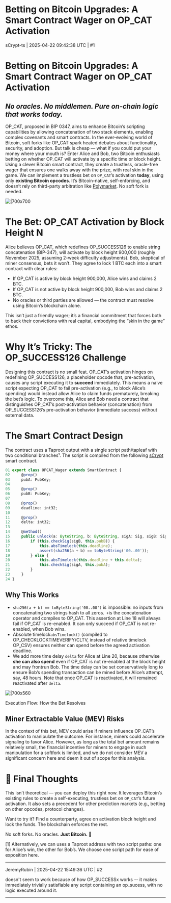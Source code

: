 # Betting on Bitcoin Upgrades: A Smart Contract Wager on OP_CAT Activation

sCrypt-ts | 2025-04-22 09:42:38 UTC | #1

# Betting on Bitcoin Upgrades: A Smart Contract Wager on OP_CAT Activation

## ***No oracles. No middlemen. Pure on-chain logic that works today.***


OP_CAT, proposed in BIP 0347, aims to enhance Bitcoin’s scripting capabilities by allowing concatenation of two stack elements, enabling complex covenants and smart contracts. In the ever-evolving world of Bitcoin, soft forks like OP_CAT spark heated debates about functionality, security, and adoption. But talk is cheap — what if you could put your money where your mouth is? Enter Alice and Bob, two Bitcoin enthusiasts betting on whether OP_CAT will activate by a specific time or block height. Using a clever Bitcoin smart contract, they create a trustless, oracle-free wager that ensures one walks away with the prize, with real skin in the game. We can implement a trustless bet on `OP_CAT`’s activation **today**, using only **existing Bitcoin opcodes**. It’s Bitcoin-native, self-enforcing, and doesn’t rely on third-party arbitration like [Polymarket](https://polymarket.com/event/will-bitcoin-activate-op-ctv-or-op-cat-in-2025?tid=1745283822768). No soft fork is needed.

![|700x700](upload://nXKci52FlavfyBy4cbqqRWtLIYC.png)

# The Bet: OP_CAT Activation by Block Height N

Alice believes OP_CAT, which redefines OP_SUCCESS126 to enable string concatenation (BIP-347), will activate by block height 900,000 (roughly November 2025, assuming 2-week difficulty adjustments). Bob, skeptical of miner consensus, bets it won’t. They agree to lock 1 BTC each into a smart contract with clear rules:

* If OP_CAT is active by block height 900,000, Alice wins and claims 2 BTC.
* If OP_CAT is not active by block height 900,000, Bob wins and claims 2 BTC.
* No oracles or third parties are allowed — the contract must resolve using Bitcoin’s blockchain alone.

This isn’t just a friendly wager; it’s a financial commitment that forces both to back their convictions with real capital, embodying the “skin in the game” ethos.

# Why It’s Tricky: The OP_SUCCESS126 Challenge

Designing this contract is no small feat. OP_CAT’s activation hinges on redefining OP_SUCCESS126, a placeholder opcode that, pre-activation, causes any script executing it to **succeed** immediately. This means a naive script expecting OP_CAT to fail pre-activation (e.g., to block Alice’s spending) would instead allow Alice to claim funds prematurely, breaking the bet’s logic. To overcome this, Alice and Bob need a contract that distinguishes OP_CAT’s post-activation behavior (concatenation) from OP_SUCCESS126’s pre-activation behavior (immediate success) without external data.

# The Smart Contract Design

The contract uses a Taproot output with a single script path/tapleaf with two conditional branches¹. The script is compiled from the following [sCrypt](https://docs.scrypt.io/) smart contract.

```ts
01 export class OPCAT_Wager extends SmartContract {
02     @prop()
03     pubA: PubKey;
04
05     @prop()
06     pubB: PubKey;
07
08     @prop()
09     deadline: int32;
10
11     @prop()
12     delta: int32;
13
14     @method()
15     public unlock(a: ByteString, b: ByteString, sigA: Sig, sigB: Sig) {
16         if (this.checkSig(sigB, this.pubB)) {
17             this.absTimelock(this.deadline);
18             assert(sha256(a + b) == toByteString('00..00'));
19         } else {
20             this.absTimelock(this.deadline + this.delta);
21             this.checkSig(sigA, this.pubA);
22         }
23     }
24 }

```

## Why This Works

* `sha256(a + b) == toByteString('00..00')` is impossible: no inputs from concatenating two strings hash to all zeros.` +`is the concatenation operator and compiles to OP_CAT. This assertion at Line 18 will always fail if OP_CAT is re-enabled. It can only succeed if OP_CAT is not re-enabled, when Bob wins.
* Absolute timelock`absTimelock()` (compiled to OP_CHECKLOCKTIMEVERIFY/CLTV, instead of relative timelock OP_CSV) ensures neither can spend before the agreed activation deadline.
* We add more time delay `delta` for Alice at Line 20, because otherwise **she can also spend** even if OP_CAT is not re-enabled at the block height and may frontrun Bob. The time delay can be set conservatively long to ensure Bob’s spending transaction can be mined before Alice’s attempt, say, 48 hours. Note that once OP_CAT is reactivated, it will remained reactivated after `delta`.

![|700x560](upload://p788hM0GGaJW6A9F7dFbP7FCRgL.png)

Execution Flow: How the Bet Resolves

## Miner Extractable Value (MEV) Risks

In the context of this bet, MEV could arise if miners influence OP_CAT’s activation to manipulate the outcome. For instance, miners could accelerate signaling to favor Alice. However, as long as the total bet amount remains relatively small, the financial incentive for miners to engage in such manipulation for a softfork is limited, and we do not consider MEV a significant concern here and deem it out of scope for this analysis.

# 🏁 Final Thoughts

This isn’t theoretical — you can deploy this right now. It leverages Bitcoin’s existing rules to create a self-executing, trustless bet on `OP_CAT`’s future activation. It also sets a precedent for other prediction markets (e.g., betting on other opcodes, protocol changes).

Want to try it? Find a counterparty, agree on activation block height and lock the funds. The blockchain enforces the rest.

No soft forks. No oracles. **Just Bitcoin.** 🚀

[1] Alternatively, we can uses a Taproot address with two script paths: one for Alice’s win, the other for Bob’s. We choose one script path for ease of exposition here.

-------------------------

JeremyRubin | 2025-04-22 15:49:36 UTC | #2

doesn't seem to work because of how OP_SUCCESSx works -- it makes immediately trivially satisfiable any script containing an op_sucess, with no logic executed around it.

-------------------------

